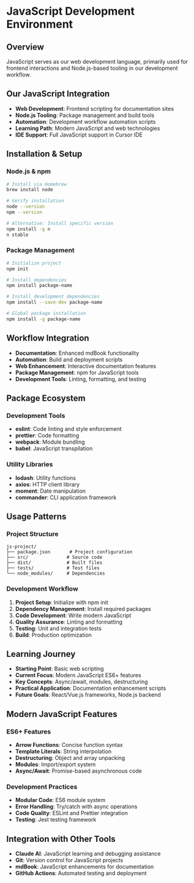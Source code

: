# JavaScript Development Environment

## Overview
JavaScript serves as our web development language, primarily used for frontend interactions and Node.js-based tooling in our development workflow.

## Our JavaScript Integration
- **Web Development**: Frontend scripting for documentation sites
- **Node.js Tooling**: Package management and build tools
- **Automation**: Development workflow automation scripts
- **Learning Path**: Modern JavaScript and web technologies
- **IDE Support**: Full JavaScript support in Cursor IDE

## Installation & Setup
### Node.js & npm
```bash
# Install via Homebrew
brew install node

# Verify installation
node --version
npm --version

# Alternative: Install specific version
npm install -g n
n stable
```

### Package Management
```bash
# Initialize project
npm init

# Install dependencies
npm install package-name

# Install development dependencies
npm install --save-dev package-name

# Global package installation
npm install -g package-name
```

## Workflow Integration
- **Documentation**: Enhanced mdBook functionality
- **Automation**: Build and deployment scripts
- **Web Enhancement**: Interactive documentation features
- **Package Management**: npm for JavaScript tools
- **Development Tools**: Linting, formatting, and testing

## Package Ecosystem
### Development Tools
- **eslint**: Code linting and style enforcement
- **prettier**: Code formatting
- **webpack**: Module bundling
- **babel**: JavaScript transpilation

### Utility Libraries
- **lodash**: Utility functions
- **axios**: HTTP client library
- **moment**: Date manipulation
- **commander**: CLI application framework

## Usage Patterns
### Project Structure
```
js-project/
├── package.json       # Project configuration
├── src/              # Source code
├── dist/             # Built files
├── tests/            # Test files
└── node_modules/     # Dependencies
```

### Development Workflow
1. **Project Setup**: Initialize with npm init
2. **Dependency Management**: Install required packages
3. **Code Development**: Write modern JavaScript
4. **Quality Assurance**: Linting and formatting
5. **Testing**: Unit and integration tests
6. **Build**: Production optimization

## Learning Journey
- **Starting Point**: Basic web scripting
- **Current Focus**: Modern JavaScript ES6+ features
- **Key Concepts**: Async/await, modules, destructuring
- **Practical Application**: Documentation enhancement scripts
- **Future Goals**: React/Vue.js frameworks, Node.js backend

## Modern JavaScript Features
### ES6+ Features
- **Arrow Functions**: Concise function syntax
- **Template Literals**: String interpolation
- **Destructuring**: Object and array unpacking
- **Modules**: Import/export system
- **Async/Await**: Promise-based asynchronous code

### Development Practices
- **Modular Code**: ES6 module system
- **Error Handling**: Try/catch with async operations
- **Code Quality**: ESLint and Prettier integration
- **Testing**: Jest testing framework

## Integration with Other Tools
- **Claude AI**: JavaScript learning and debugging assistance
- **Git**: Version control for JavaScript projects
- **mdBook**: JavaScript enhancements for documentation
- **GitHub Actions**: Automated testing and deployment
